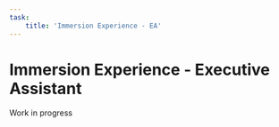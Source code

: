 ```yaml
---
task:
    title: 'Immersion Experience - EA'
---
```


# Immersion Experience - Executive Assistant

Work in progress
